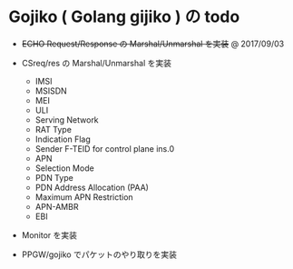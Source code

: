 # Gojiko  ( Golang gijiko ) の todo

- ~~ECHO Request/Response の Marshal/Unmarshal を実装~~ @ 2017/09/03
- CSreq/res の Marshal/Unmarshal を実装
  + IMSI
  + MSISDN
  + MEI
  + ULI
  + Serving Network
  + RAT Type
  + Indication Flag
  + Sender F-TEID for control plane  ins.0
  + APN
  + Selection Mode
  + PDN Type
  + PDN Address Allocation (PAA)
  + Maximum APN Restriction
  + APN-AMBR
  + EBI
  

- Monitor を実装
- PPGW/gojiko でパケットのやり取りを実装
